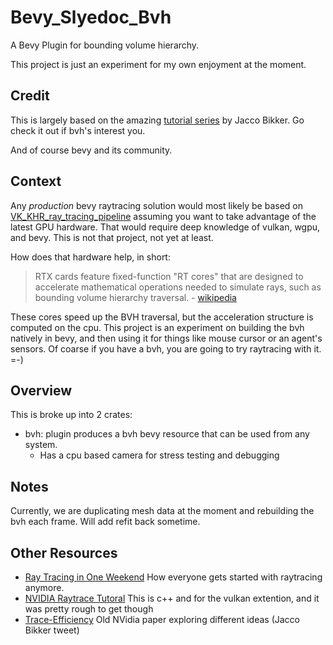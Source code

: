 # Bevy_Slyedoc_Bvh

A Bevy Plugin for bounding volume hierarchy.

This project is just an experiment for my own enjoyment at the moment.

## Credit

This is largely based on the amazing [tutorial series](https://jacco.ompf2.com/2022/04/13/how-to-build-a-bvh-part-1-basics/) by Jacco Bikker.  Go check it out if bvh's interest you.

And of course bevy and its community.

## Context

Any *production* bevy raytracing solution would most likely be based on [VK_KHR_ray_tracing_pipeline](https://www.khronos.org/registry/vulkan/specs/1.3-extensions/man/html/VK_KHR_ray_tracing_pipeline.html) assuming you want to take advantage of the latest GPU hardware.  That would require deep knowledge of vulkan, wgpu, and bevy.  This is not that project, not yet at least.

How does that hardware help, in short:

> RTX cards feature fixed-function "RT cores" that are designed to accelerate mathematical operations needed to simulate rays, such as bounding volume hierarchy traversal.  - [wikipedia](https://en.wikipedia.org/wiki/Nvidia_RTX#Ray_tracing)

These cores speed up the BVH traversal, but the acceleration structure is computed on the cpu.  This project is an experiment on building the bvh natively in bevy, and then using it for things like mouse cursor or an agent's sensors.  Of coarse if you have a bvh, you are going to try raytracing with it. =-)

## Overview

This is broke up into 2 crates:
- bvh: plugin produces a bvh bevy resource that can be used from any system.
  - Has a cpu based camera for stress testing and debugging
  
## Notes

Currently, we are duplicating mesh data at the moment and rebuilding the bvh each frame. Will add refit back sometime.
## Other Resources

- [Ray Tracing in One Weekend](https://raytracing.github.io/) How everyone gets started with raytracing anymore.
- [NVIDIA Raytrace Tutoral](https://developer.nvidia.com/rtx/raytracing/vkray) This is c++ and for the vulkan extention, and it was pretty rough to get though
- [Trace-Efficiency](https://www.nvidia.com/docs/IO/76976/HPG2009-Trace-Efficiency.pdf) Old NVidia paper exploring different ideas (Jacco Bikker tweet)